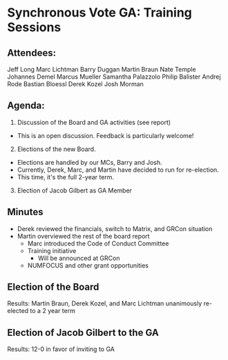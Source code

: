 # Synchronous Vote GA: Training Sessions

## Attendees:

Jeff Long
Marc Lichtman
Barry Duggan
Martin Braun
Nate Temple
Johannes Demel
Marcus Mueller
Samantha Palazzolo
Philip Balister
Andrej Rode
Bastian Bloessl
Derek Kozel
Josh Morman


## Agenda:
1. Discussion of the Board and GA activities (see report)
  - This is an open discussion. Feedback is particularly welcome!
2. Elections of the new Board.
  - Elections are handled by our MCs, Barry and Josh.
  - Currently, Derek, Marc, and Martin have decided to run for re-election.
  - This time, it's the full 2-year term.
3. Election of Jacob Gilbert as GA Member


## Minutes

- Derek reviewed the financials, switch to Matrix, and GRCon situation
- Martin overviewed the rest of the board report
    - Marc introduced the Code of Conduct Committee
    - Training initiative
        - Will be announced at GRCon
    - NUMFOCUS and other grant opportunities

## Election of the Board

Results: Martin Braun, Derek Kozel, and Marc Lichtman unanimously re-elected to a 2 year term

## Election of Jacob Gilbert to the GA

Results: 12-0 in favor of inviting to GA 
